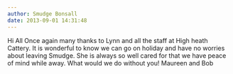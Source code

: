 ```yaml
---
author: Smudge Bonsall
date: 2013-09-01 14:31:48
---
```

Hi All
Once again many thanks to Lynn and all the staff at High heath Cattery.
It is wonderful to know we can go on holiday and have no worries about leaving Smudge.
She is always so well cared for that we have peace of mind while away. What would we do without you! 
Maureen and Bob

